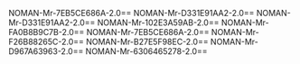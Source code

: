 NOMAN-Mr-7EB5CE686A-2.0==
NOMAN-Mr-D331E91AA2-2.0==
NOMAN-Mr-D331E91AA2-2.0==
NOMAN-Mr-102E3A59AB-2.0==
NOMAN-Mr-FA0B8B9C7B-2.0==
NOMAN-Mr-7EB5CE686A-2.0==
NOMAN-Mr-F26B88265C-2.0==
NOMAN-Mr-B27E5F98EC-2.0==
NOMAN-Mr-D967A63963-2.0==
NOMAN-Mr-6306465278-2.0==
